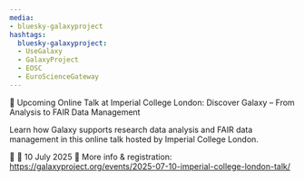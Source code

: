 ```yaml
---
media:
- bluesky-galaxyproject
hashtags:
  bluesky-galaxyproject:
  - UseGalaxy
  - GalaxyProject
  - EOSC
  - EuroScienceGateway
---
```

📣 Upcoming Online Talk at Imperial College London: Discover Galaxy – From Analysis to FAIR Data Management

Learn how Galaxy supports research data analysis and FAIR data management in this online talk hosted by Imperial College London.

📍 
📅 10 July 2025
🔗 More info & registration: https://galaxyproject.org/events/2025-07-10-imperial-college-london-talk/